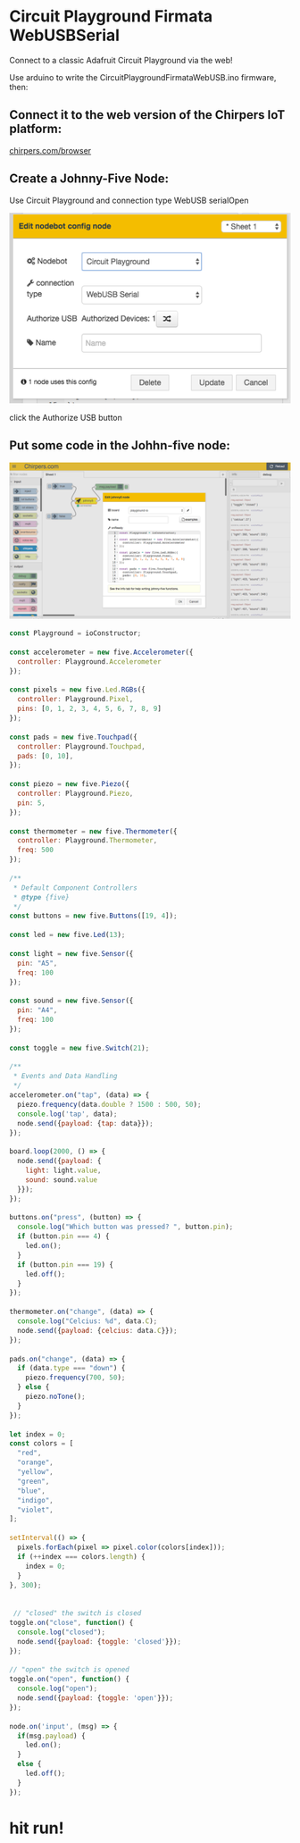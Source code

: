# Circuit Playground Firmata WebUSBSerial

Connect to a classic Adafruit Circuit Playground via the web!


Use arduino to write the CircuitPlaygroundFirmataWebUSB.ino firmware, then:

## Connect it to the web version of the Chirpers IoT platform:

[chirpers.com/browser](https://chirpers.com/browser)

## Create a Johnny-Five Node:
Use Circuit Playground and connection type WebUSB serialOpen

![nodebot](nodebot.png)

click the Authorize USB button

##  Put some code in the Johhn-five node:

![screenshot](chirpers.png)

```javascript
const Playground = ioConstructor;

const accelerometer = new five.Accelerometer({
  controller: Playground.Accelerometer
});

const pixels = new five.Led.RGBs({
  controller: Playground.Pixel,
  pins: [0, 1, 2, 3, 4, 5, 6, 7, 8, 9]
});

const pads = new five.Touchpad({
  controller: Playground.Touchpad,
  pads: [0, 10],
});

const piezo = new five.Piezo({
  controller: Playground.Piezo,
  pin: 5,
});

const thermometer = new five.Thermometer({
  controller: Playground.Thermometer,
  freq: 500
});

/**
 * Default Component Controllers
 * @type {five}
 */
const buttons = new five.Buttons([19, 4]);

const led = new five.Led(13);

const light = new five.Sensor({
  pin: "A5",
  freq: 100
});

const sound = new five.Sensor({
  pin: "A4",
  freq: 100
});

const toggle = new five.Switch(21);

/**
 * Events and Data Handling
 */
accelerometer.on("tap", (data) => {
  piezo.frequency(data.double ? 1500 : 500, 50);
  console.log('tap', data);
  node.send({payload: {tap: data}});
});

board.loop(2000, () => {
  node.send({payload: {
    light: light.value,
    sound: sound.value
  }});
});

buttons.on("press", (button) => {
  console.log("Which button was pressed? ", button.pin);
  if (button.pin === 4) {
    led.on();
  }
  if (button.pin === 19) {
    led.off();
  }
});

thermometer.on("change", (data) => {
  console.log("Celcius: %d", data.C);
  node.send({payload: {celcius: data.C}});
});

pads.on("change", (data) => {
  if (data.type === "down") {
    piezo.frequency(700, 50);
  } else {
    piezo.noTone();
  }
});

let index = 0;
const colors = [
  "red",
  "orange",
  "yellow",
  "green",
  "blue",
  "indigo",
  "violet",
];

setInterval(() => {
  pixels.forEach(pixel => pixel.color(colors[index]));
  if (++index === colors.length) {
    index = 0;
  }
}, 300);


 // "closed" the switch is closed
toggle.on("close", function() {
  console.log("closed");
  node.send({payload: {toggle: 'closed'}});
});

// "open" the switch is opened
toggle.on("open", function() {
  console.log("open");
  node.send({payload: {toggle: 'open'}});
});

node.on('input', (msg) => {
  if(msg.payload) {
    led.on();
  }
  else {
    led.off();
  }
});

```

# hit run!
